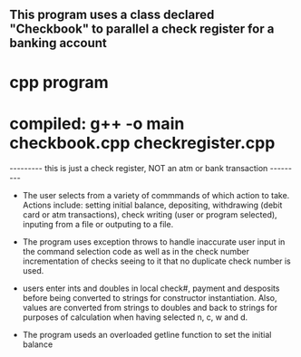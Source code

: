 ## This program uses a class declared "Checkbook" to parallel a check register for a banking account

# cpp program

# compiled: g++ -o main checkbook.cpp checkregister.cpp

--------- this is just a check register, NOT an atm or bank transaction ---------

- The user selects from a variety of commmands of which action to take.  Actions include: setting initial balance, depositing, withdrawing (debit card or atm transactions), check writing (user or program selected), inputing from a file or outputing to a file. 

- The program uses exception throws to handle inaccurate user input in the command selection code as well as in the check number incrementation of checks seeing to it that no duplicate check number is used.

- users enter ints and doubles in local check#, payment and desposits before being converted to strings for constructor instantiation.  Also, values are converted from strings to doubles and back to strings for purposes of calculation when having selected n, c, w and d.

- The program useds an overloaded getline function to set the initial balance
